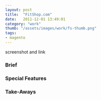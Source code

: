 ```yaml
---
layout: post
title:  "FitShop.com"
date:   2011-12-01 13:49:01
category: "work"
thumb: "/assets/images/work/fs-thumb.png"
tags:
- magento
---
```



screenshot and link  

### Brief

### Special Features

### Take-Aways